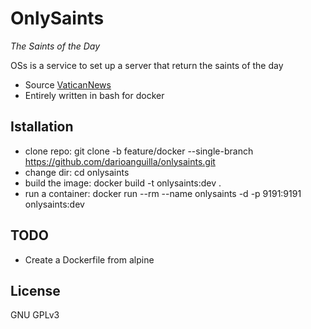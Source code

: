 # OnlySaints
_The Saints of the Day_

OSs is a service to set up a server that return the saints of the day

- Source [VaticanNews](https://www.vaticannews.va/it/santo-del-giorno.html "Saints of the day")
- Entirely written in bash for docker

## Istallation
- clone repo: git clone -b feature/docker --single-branch https://github.com/darioanguilla/onlysaints.git
- change dir: cd onlysaints
- build the image: docker build -t onlysaints:dev .
- run a container: docker run --rm --name onlysaints -d -p 9191:9191 onlysaints:dev

## TODO
- Create a Dockerfile from alpine

## License
GNU GPLv3
